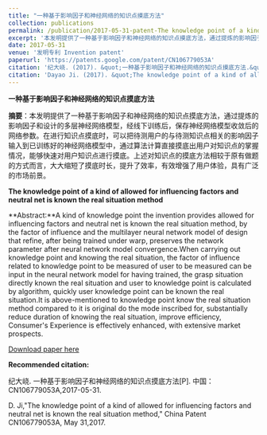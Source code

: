 ```yaml
---
title: "一种基于影响因子和神经网络的知识点摸底方法"
collection: publications
permalink: /publication/2017-05-31-patent-The knowledge point of a kind of allowed for influencing factors and neutral net is known the real situation method-number-36
excerpt: '本发明提供了一种基于影响因子和神经网络的知识点摸底方法，通过提炼的影响因子和设计的多层神经网络模型，经线下训练后，保存神经网络模型收敛后的网络参数。在进行知识点摸底时，可以把待测用户的与待测知识点相关的影响因子输入到已训练好的神经网络模型中，通过算法计算直接摸底出用户对知识点的掌握情况，能够快速对用户知识点进行摸底。上述对知识点的摸底方法相较于原有做题的方式而言，大大缩短了摸底时长，提升了效率，有效增强了用户体验，具有广泛的市场前景.'
date: 2017-05-31
venue: '发明专利 Invention patent'
paperurl: 'https://patents.google.com/patent/CN106779053A'
citation: '纪大峣. (2017). &quot;一种基于影响因子和神经网络的知识点摸底方法.&quot; <i>专利</i>. CN106779053A.'
citation: 'Dayao Ji. (2017). &quot;The knowledge point of a kind of allowed for influencing factors and neutral net is known the real situation method.&quot; <i>China patent</i>. CN106779053A.'
---
```

**一种基于影响因子和神经网络的知识点摸底方法**

**摘要**：本发明提供了一种基于影响因子和神经网络的知识点摸底方法，通过提炼的影响因子和设计的多层神经网络模型，经线下训练后，保存神经网络模型收敛后的网络参数。在进行知识点摸底时，可以把待测用户的与待测知识点相关的影响因子输入到已训练好的神经网络模型中，通过算法计算直接摸底出用户对知识点的掌握情况，能够快速对用户知识点进行摸底。上述对知识点的摸底方法相较于原有做题的方式而言，大大缩短了摸底时长，提升了效率，有效增强了用户体验，具有广泛的市场前景。



**The knowledge point of a kind of allowed for influencing factors and neutral net is known the real situation method**

**Abstract:**A kind of knowledge point the invention provides allowed for influencing factors and neutral net is known the real situation method, by the factor of influence and the multilayer neural network model of design that refine, after being trained under warp, preserves the network parameter after neural network model convergence.When carrying out knowledge point and knowing the real situation, the factor of influence related to knowledge point to be measured of user to be measured can be input in the neural network model for having trained, the grasp situation directly known the real situation and user to knowledge point is calculated by algorithm, quickly user knowledge point can be known the real situation.It is above-mentioned to knowledge point know the real situation method compared to it is original do the mode inscribed for, substantially reduce duration of knowing the real situation, improve efficiency, Consumer's Experience is effectively enhanced, with extensive market prospects. 



[Download paper here](https://patents.google.com/patent/CN106779053A)



**Recommended citation:** 

纪大峣. 一种基于影响因子和神经网络的知识点摸底方法[P]. 中国：CN106779053A,2017-05-31.

D. Ji,"The knowledge point of a kind of allowed for influencing factors and neutral net is known the real situation method," China Patent CN106779053A, May 31,2017.





